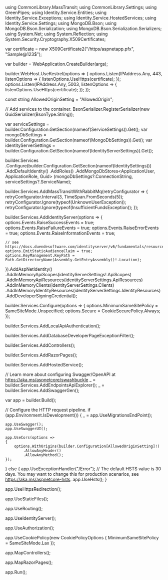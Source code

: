using CommonLibrary.MassTransit;
using CommonLibrary.Settings;
using GreenPipes;
using Identity.Service.Entities;
using Identity.Service.Exceptions;
using Identity.Service.HostedServices;
using Identity.Service.Settings;
using MongoDB.Bson;
using MongoDB.Bson.Serialization;
using MongoDB.Bson.Serialization.Serializers;
using System.Net;
using System.Reflection;
using System.Security.Cryptography.X509Certificates;

var certificate = new X509Certificate2("/https/aspnetapp.pfx", "Sample@123$");

var builder = WebApplication.CreateBuilder(args);

builder.WebHost.UseKestrel(options =>
{
    options.Listen(IPAddress.Any, 443, listenOptions =>
    {
        listenOptions.UseHttps(certificate);
    });
    options.Listen(IPAddress.Any, 5003, listenOptions =>
    {
        listenOptions.UseHttps(certificate);
    });
});

const string AllowedOriginSetting = "AllowedOrigin";

// Add services to the container.
BsonSerializer.RegisterSerializer(new GuidSerializer(BsonType.String));

var serviceSettings = builder.Configuration.GetSection(nameof(ServiceSettings)).Get<ServiceSettings>();
var mongoDbSettings = builder.Configuration.GetSection(nameof(MongoDbSettings)).Get<MongoDbSettings>();
var identityServerSettings = builder.Configuration.GetSection(nameof(IdentityServerSettings)).Get<IdentityServerSettings>();

builder.Services
    .Configure<IdentitySettings>(builder.Configuration.GetSection(nameof(IdentitySettings)))
    .AddDefaultIdentity<ApplicationUser>()
    .AddRoles<ApplicationRole>()
    .AddMongoDbStores<ApplicationUser, ApplicationRole, Guid>
        (mongoDbSettings?.ConnectionString, serviceSettings?.ServiceName);

builder.Services.AddMassTransitWithRabbitMq(retryConfigurator =>
{
    retryConfigurator.Interval(3, TimeSpan.FromSeconds(5));
    retryConfigurator.Ignore(typeof(UnknownUserException));
    retryConfigurator.Ignore(typeof(InsufficientFundsException));
});

builder.Services.AddIdentityServer(options =>
{
    options.Events.RaiseSuccessEvents = true;
    options.Events.RaiseFailureEvents = true;
    options.Events.RaiseErrorEvents = true;
    options.Events.RaiseInformationEvents = true;

    // see https://docs.duendesoftware.com/identityserver/v6/fundamentals/resources/
    options.EmitStaticAudienceClaim = true;
    options.KeyManagement.KeyPath = Path.GetDirectoryName(Assembly.GetEntryAssembly()!.Location);

}).AddAspNetIdentity<ApplicationUser>()
  .AddInMemoryApiScopes(identityServerSettings!.ApiScopes)
  .AddInMemoryApiResources(identityServerSettings.ApiResources)
  .AddInMemoryClients(identityServerSettings.Clients)
  .AddInMemoryIdentityResources(identityServerSettings.IdentityResources)
  .AddDeveloperSigningCredential();

builder.Services.Configure<CookiePolicyOptions>(options =>
{
    options.MinimumSameSitePolicy = SameSiteMode.Unspecified;
    options.Secure = CookieSecurePolicy.Always;
});

builder.Services.AddLocalApiAuthentication();

builder.Services.AddDatabaseDeveloperPageExceptionFilter();

builder.Services.AddControllers();

builder.Services.AddRazorPages();

builder.Services.AddHostedService<IdentitySeedHostedService>();

// Learn more about configuring Swagger/OpenAPI at https://aka.ms/aspnetcore/swashbuckle
_ = builder.Services.AddEndpointsApiExplorer();
_ = builder.Services.AddSwaggerGen();

var app = builder.Build();

// Configure the HTTP request pipeline.
if (app.Environment.IsDevelopment())
{
    _ = app.UseMigrationsEndPoint();

    app.UseSwagger();
    app.UseSwaggerUI();

    app.UseCors(options =>
    {
        options.WithOrigins(builder.Configuration[AllowedOriginSetting]!)
            .AllowAnyHeader()
            .AllowAnyMethod();
    });
}
else
{
    app.UseExceptionHandler("/Error");
    // The default HSTS value is 30 days. You may want to change this for production scenarios, see https://aka.ms/aspnetcore-hsts.
    app.UseHsts();
}

app.UseHttpsRedirection();

app.UseStaticFiles();

app.UseRouting();

app.UseIdentityServer();

app.UseAuthorization();

app.UseCookiePolicy(new CookiePolicyOptions
{
    MinimumSameSitePolicy = SameSiteMode.Lax
});

app.MapControllers();

app.MapRazorPages();

app.Run();
